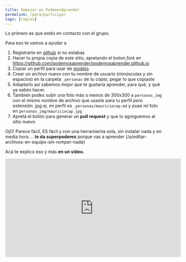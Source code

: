 ```yaml
---
title: Empezar en PodemosAprender
permalink: /para/participar
tags: [reglas]
---
```


Lo primero es que estés en contacto con el grupo.

Para eso te vamos a ayudar a

1. Registrarte en [github](https://github.com) si no estabas
2. Hacer tu propia copia de este sitio, apretando el boton *fork* en <https://github.com/podemosaprender/podemosaprender.github.io>
3. Copiar un perfil para usar de [modelo](https://raw.githubusercontent.com/podemosaprender/podemosaprender.github.io/master/_personas/mauriciocap.md)
4. Crear un archivo nuevo con tu nombre de usuario (minúsculas y sin espacios) en la carpeta ```_personas``` de _tu copia_, pegar lo que copiaste 
5. Adaptarlo así sabemos mejor que te gustaría aprender, para qué, y qué ya sabés hacer.
6. También podes subir una foto más o menos de 300x300 a `personas_img` con el mismo nombre de archivo que usaste para tu perfil _pero_ extensión .jpg
   ej. mi perfil es `_personas/mauriciocap.md` y puse mi foto en `personas_img/mauriciocap.jpg`
7. Apretá el botón para generar un **pull request** y que lo agreguemos al sitio nuevo

OjO! Parece fácil, ES fácil y con una herramienta sola, sin instalar nada y en media hora ... __te da superpoderes__ porque vas a aprender {/a/editar-archivos-en-equipo-sin-romper-nada}

Acá te explico eso y más **en un video.**

<iframe width="560"height="315" src="https://www.youtube.com/embed/8VM303TGvyI" frameborder="0" allow="accelerometer; autoplay; encrypted-media; gyroscope; picture-in-picture"></iframe>
